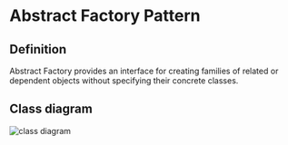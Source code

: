 # Abstract Factory Pattern
## Definition
Abstract Factory provides an interface for creating families of related or dependent objects without specifying their concrete classes.

## Class diagram
![class diagram](http://www.design-patterns-stories.com/assets/img/uml/abstractfactory.png "Abstract Factory Pattern")